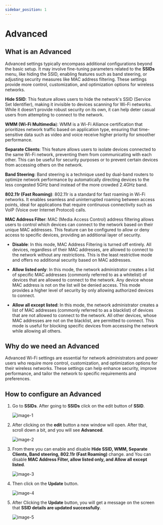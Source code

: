 ```yaml
---
sidebar_position: 1
---
```

# Advanced
## What is an Advanced
Advanced settings typically encompass additional configurations beyond the basic setup. It may involve fine-tuning parameters related to the **SSIDs** menu, like hiding the SSID, enabling features such as band steering, or adjusting security measures like MAC address filtering. These settings provide more control, customization, and optimization options for wireless networks.                     

**Hide SSID**: This feature allows users to hide the network's SSID (Service Set Identifier), making it invisible to devices scanning for Wi-Fi networks. While it doesn't provide robust security on its own, it can help deter casual users from attempting to connect to the network.    

**WMM (Wi-Fi Multimedia**): WMM is a Wi-Fi Alliance certification that prioritizes network traffic based on application type, ensuring that time-sensitive data such as video and voice receive higher priority for smoother performance.   

**Separate Clients**: This feature allows users to isolate devices connected to the same Wi-Fi network, preventing them from communicating with each other. This can be useful for security purposes or to prevent certain devices from accessing others on the network.   

**Band Steering**: Band steering is a technique used by dual-band routers to optimize network performance by automatically directing devices to the less congested 5GHz band instead of the more crowded 2.4GHz band.   

**802.11r (Fast Roaming)**: 802.11r is a standard for fast roaming in Wi-Fi networks. It enables seamless and uninterrupted roaming between access points, ideal for applications that require continuous connectivity such as VoIP (Voice over Internet Protocol) calls.  

**MAC Address Filter**: MAC (Media Access Control) address filtering allows users to control which devices can connect to the network based on their unique MAC addresses. This feature can be configured to allow or deny access to specific devices, providing an additional layer of security.      
- **Disable**: In this mode, MAC Address Filtering is turned off entirely. All devices, regardless of their MAC addresses, are allowed to connect to the network without any restrictions. This is the least restrictive mode and offers no additional security based on MAC addresses.     

- **Allow listed only**: In this mode, the network administrator creates a list of specific MAC addresses (commonly referred to as a whitelist) of devices that are allowed to connect to the network. Any device whose MAC address is not on the list will be denied access. This mode provides a higher level of security by only allowing authorized devices to connect.    

- **Allow all except listed**: In this mode, the network administrator creates a list of MAC addresses (commonly referred to as a blacklist) of devices that are not allowed to connect to the network. All other devices, whose MAC addresses are not on the blacklist, are permitted to connect. This mode is useful for blocking specific devices from accessing the network while allowing all others.    
## Why do we need an Advanced
Advanced Wi-Fi settings are essential for network administrators and power users who require more control, customization, and optimization options for their wireless networks. These settings can help enhance security, improve performance, and tailor the network to specific requirements and preferences.

## How to configure an Advanced
1. Go to **SSIDs**. After going to **SSIDs** click on the edit button of **SSID**.

   ![image-1](https://github.com/Nancypatel1103/ComplianceClient/assets/153616269/90180093-2f6a-4701-a396-3caf32d7265b)

2. After clicking on the **edit** button a new window will open. After that, scroll down a bit, and you will see **Advanced**.

   ![image-2](https://github.com/Nancypatel1103/ComplianceClient/assets/153616269/29e5348f-fb2e-4414-89b3-ab0bbbc8c550)

3. From there you can enable and disable **Hide SSID, WMM, Separate Clients, Band steering, 802.11r (Fast Roaming)** change. and You can disable **MAC Address Filter, allow listed only, and Allow all except listed**.

   ![image-3](https://github.com/Nancypatel1103/ComplianceClient/assets/153616269/96c28a86-16b8-4483-8658-22d896fe958b)

4. Then click on the **Update** button.

   ![image-4](https://github.com/Nancypatel1103/ComplianceClient/assets/153616269/07d825b8-6e44-41de-b50a-b2c841653dba)

5. After Clicking the **Update** button, you will get a message on the screen that **SSID details are updated successfully**.

   ![image-5](https://github.com/Nancypatel1103/ComplianceClient/assets/153616269/e54bd3c4-ff67-4a0e-8261-da70a6241523)


